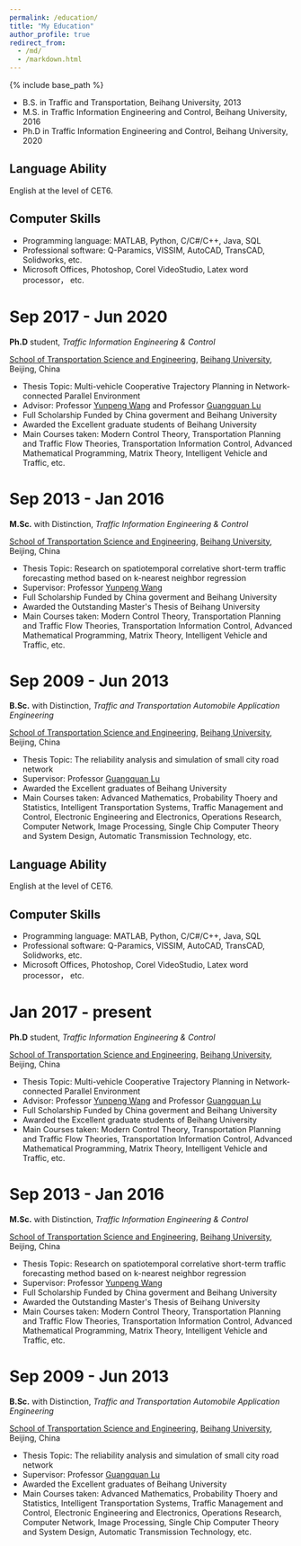 ```yaml
---
permalink: /education/
title: "My Education"
author_profile: true
redirect_from: 
  - /md/
  - /markdown.html
---
```


{% include base_path %}

+ B.S. in Traffic and Transportation, Beihang University, 2013
+ M.S. in Traffic Information Engineering and Control, Beihang University, 2016
+ Ph.D in Traffic Information Engineering and Control, Beihang University, 2020

Language Ability
--------
English at the level of CET6.

Computer Skills
--------
+ Programming language: MATLAB, Python, C/C#/C++, Java, SQL
+ Professional software: Q-Paramics, VISSIM, AutoCAD, TransCAD, Solidworks, etc.
+ Microsoft Offices, Photoshop, Corel VideoStudio, Latex word processor， etc.

Sep 2017 - Jun 2020
======
**Ph.D** student, *Traffic Information Engineering & Control*

[School of Transportation Science and Engineering][sch], [Beihang University][buaa], Beijing, China

+ Thesis Topic: Multi-vehicle Cooperative Trajectory Planning in Network-connected Parallel Environment
+ Advisor: Professor [Yunpeng Wang][wyp] and Professor [Guangquan Lu][lgq]
+ Full Scholarship Funded by China goverment and Beihang University
+ Awarded the Excellent graduate students of Beihang University
+ Main Courses taken: Modern Control Theory, Transportation Planning and Traffic Flow Theories, Transportation Information Control, Advanced Mathematical Programming, Matrix Theory, Intelligent Vehicle and Traffic, etc.

[wyp]: https://www.buaa.edu.cn/info/1545/1743.htm

[lgq]: http://shi.buaa.edu.cn/luguangquan/zh_CN/zsxx/10329/list/index.htm



Sep 2013 - Jan 2016
======
**M.Sc.** with Distinction, *Traffic Information Engineering & Control*

[School of Transportation Science and Engineering][sch], [Beihang University][buaa], Beijing, China

+ Thesis Topic: Research on spatiotemporal correlative short-term traffic forecasting method based on k-nearest neighbor
regression
+ Supervisor: Professor [Yunpeng Wang][wyp]
+ Full Scholarship Funded by China goverment and Beihang University
+ Awarded the Outstanding Master\'s Thesis of Beihang University
+ Main Courses taken: Modern Control Theory, Transportation Planning and Traffic Flow Theories, Transportation Information Control, Advanced Mathematical Programming, Matrix Theory, Intelligent Vehicle and Traffic, etc.

Sep 2009 - Jun 2013
======
**B.Sc.** with Distinction, *Traffic and Transportation Automobile Application Engineering*

[School of Transportation Science and Engineering][sch], [Beihang University][buaa], Beijing, China

+ Thesis Topic: The reliability analysis and simulation of small city road network
+ Supervisor: Professor [Guangquan Lu][lgq]
+ Awarded the Excellent graduates of Beihang University
+ Main Courses taken: Advanced Mathematics, Probability Thoery and Statistics, Intelligent Transportation Systems, Traffic Management and Control, Electronic Engineering and Electronics, Operations Research, Computer Network, Image Processing, Single Chip Computer Theory and System Design, Automatic Transmission Technology, etc.

[buaa]: https://www.buaa.edu.cn/
[sch]: http://transportation.buaa.edu.cn/






Language Ability
--------
English at the level of CET6.

Computer Skills
--------
+ Programming language: MATLAB, Python, C/C#/C++, Java, SQL
+ Professional software: Q-Paramics, VISSIM, AutoCAD, TransCAD, Solidworks, etc.
+ Microsoft Offices, Photoshop, Corel VideoStudio, Latex word processor， etc.

Jan 2017 - present
======
**Ph.D** student, *Traffic Information Engineering & Control*

[School of Transportation Science and Engineering][sch], [Beihang University][buaa], Beijing, China

+ Thesis Topic: Multi-vehicle Cooperative Trajectory Planning in Network-connected Parallel Environment
+ Advisor: Professor [Yunpeng Wang][wyp] and Professor [Guangquan Lu][lgq]
+ Full Scholarship Funded by China goverment and Beihang University
+ Awarded the Excellent graduate students of Beihang University
+ Main Courses taken: Modern Control Theory, Transportation Planning and Traffic Flow Theories, Transportation Information Control, Advanced Mathematical Programming, Matrix Theory, Intelligent Vehicle and Traffic, etc.

[wyp]: https://www.buaa.edu.cn/info/1545/1743.htm

[lgq]: http://shi.buaa.edu.cn/luguangquan/zh_CN/zsxx/10329/list/index.htm



Sep 2013 - Jan 2016
======
**M.Sc.** with Distinction, *Traffic Information Engineering & Control*

[School of Transportation Science and Engineering][sch], [Beihang University][buaa], Beijing, China

+ Thesis Topic: Research on spatiotemporal correlative short-term traffic forecasting method based on k-nearest neighbor
regression
+ Supervisor: Professor [Yunpeng Wang][wyp]
+ Full Scholarship Funded by China goverment and Beihang University
+ Awarded the Outstanding Master\'s Thesis of Beihang University
+ Main Courses taken: Modern Control Theory, Transportation Planning and Traffic Flow Theories, Transportation Information Control, Advanced Mathematical Programming, Matrix Theory, Intelligent Vehicle and Traffic, etc.

Sep 2009 - Jun 2013
======
**B.Sc.** with Distinction, *Traffic and Transportation Automobile Application Engineering*

[School of Transportation Science and Engineering][sch], [Beihang University][buaa], Beijing, China

+ Thesis Topic: The reliability analysis and simulation of small city road network
+ Supervisor: Professor [Guangquan Lu][lgq]
+ Awarded the Excellent graduates of Beihang University
+ Main Courses taken: Advanced Mathematics, Probability Thoery and Statistics, Intelligent Transportation Systems, Traffic Management and Control, Electronic Engineering and Electronics, Operations Research, Computer Network, Image Processing, Single Chip Computer Theory and System Design, Automatic Transmission Technology, etc.

[buaa]: https://www.buaa.edu.cn/
[sch]: http://transportation.buaa.edu.cn/




